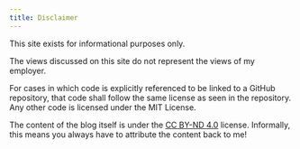 ```yaml
---
title: Disclaimer
---
```

This site exists for informational purposes only. 

The views discussed on this site do not represent the views of my employer.

For cases in which code is explicitly referenced to be linked to a GitHub repository, that code shall follow the same license as seen in the repository. Any other code is licensed under the MIT License.

The content of the blog itself is under the [CC BY-ND 4.0](https://creativecommons.org/licenses/by-nd/4.0/) license. Informally, this means you always have to attribute the content back to me!